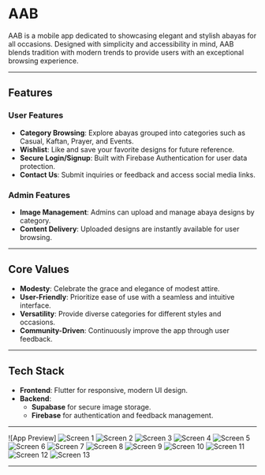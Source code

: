 # AAB

AAB is a mobile app dedicated to showcasing elegant and stylish abayas for all occasions. Designed with simplicity and accessibility in mind, AAB blends tradition with modern trends to provide users with an exceptional browsing experience.

---

## Features

### User Features
- **Category Browsing**: Explore abayas grouped into categories such as Casual, Kaftan, Prayer, and Events.
- **Wishlist**: Like and save your favorite designs for future reference.
- **Secure Login/Signup**: Built with Firebase Authentication for user data protection.
- **Contact Us**: Submit inquiries or feedback and access social media links.

### Admin Features
- **Image Management**: Admins can upload and manage abaya designs by category.
- **Content Delivery**: Uploaded designs are instantly available for user browsing.

---

## Core Values
- **Modesty**: Celebrate the grace and elegance of modest attire.
- **User-Friendly**: Prioritize ease of use with a seamless and intuitive interface.
- **Versatility**: Provide diverse categories for different styles and occasions.
- **Community-Driven**: Continuously improve the app through user feedback.

---

## Tech Stack
- **Frontend**: Flutter for responsive, modern UI design.
- **Backend**:
  - **Supabase** for secure image storage.
  - **Firebase** for authentication and feedback management.

---



![App Preview]
![Screen 1](https://github.com/AfiaaAziz/Flutter-Project-AAB/blob/main/app%20screen%20shots/1.jpg)
![Screen 2](https://github.com/AfiaaAziz/Flutter-Project-AAB/blob/main/app%20screen%20shots/2.jpg)
![Screen 3](https://github.com/AfiaaAziz/Flutter-Project-AAB/blob/main/app%20screen%20shots/3.jpg)
![Screen 4](https://github.com/AfiaaAziz/Flutter-Project-AAB/blob/main/app%20screen%20shots/4.jpg)
![Screen 5](https://github.com/AfiaaAziz/Flutter-Project-AAB/blob/main/app%20screen%20shots/5.jpg)
![Screen 6](https://github.com/AfiaaAziz/Flutter-Project-AAB/blob/main/app%20screen%20shots/6.jpg)
![Screen 7](https://github.com/AfiaaAziz/Flutter-Project-AAB/blob/main/app%20screen%20shots/7.jpg)
![Screen 8](https://github.com/AfiaaAziz/Flutter-Project-AAB/blob/main/app%20screen%20shots/8.jpg)
![Screen 9](https://github.com/AfiaaAziz/Flutter-Project-AAB/blob/main/app%20screen%20shots/9.jpg)
![Screen 10](https://github.com/AfiaaAziz/Flutter-Project-AAB/blob/main/app%20screen%20shots/10.jpg)
![Screen 11](https://github.com/AfiaaAziz/Flutter-Project-AAB/blob/main/app%20screen%20shots/11.jpg)
![Screen 12](https://github.com/AfiaaAziz/Flutter-Project-AAB/blob/main/app%20screen%20shots/12.jpg)
![Screen 13](https://github.com/AfiaaAziz/Flutter-Project-AAB/blob/main/app%20screen%20shots/13.jpg)



---

